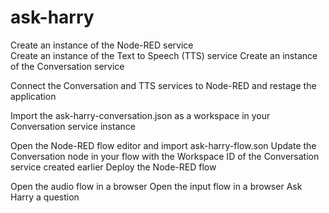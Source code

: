 # ask-harry
Create an instance of the Node-RED service  
Create an instance of the Text to Speech (TTS) service
Create an instance of the Conversation service  

Connect the Conversation and TTS services to Node-RED and restage the application

Import the ask-harry-conversation.json as a workspace in your Conversation service instance

Open the Node-RED flow editor and import ask-harry-flow.son
Update the Conversation node in your flow with the Workspace ID of the Conversation service created earlier
Deploy the Node-RED flow 

Open the audio flow in a browser 
Open the input flow in a browser 
Ask Harry a question 
